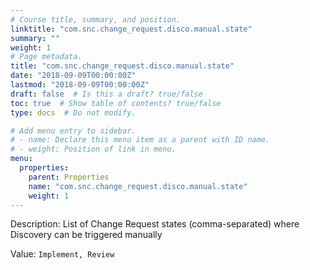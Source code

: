 ```yaml
---
# Course title, summary, and position.
linktitle: "com.snc.change_request.disco.manual.state"
summary: ""
weight: 1
# Page metadata.
title: "com.snc.change_request.disco.manual.state"
date: "2018-09-09T00:00:00Z"
lastmod: "2018-09-09T00:00:00Z"
draft: false  # Is this a draft? true/false
toc: true  # Show table of contents? true/false
type: docs  # Do not modify.

# Add menu entry to sidebar.
# - name: Declare this menu item as a parent with ID name.
# - weight: Position of link in menu.
menu:
  properties:
    parent: Properties
    name: "com.snc.change_request.disco.manual.state"
    weight: 1
---
```


Description: List of Change Request states (comma-separated) where Discovery can be triggered manually


Value: `Implement, Review`